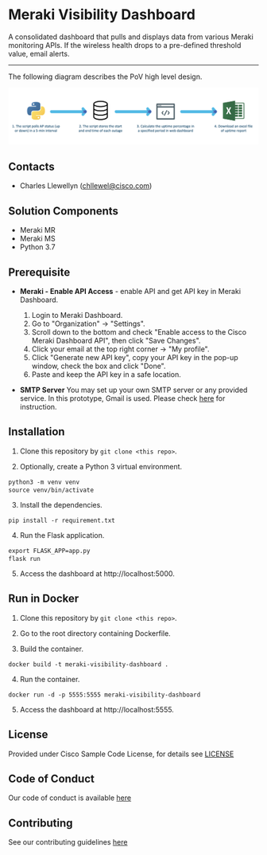 # Meraki Visibility Dashboard

A consolidated dashboard that pulls and displays data from various Meraki monitoring APIs. If the wireless health drops to a pre-defined threshold value, email alerts.

---

The following diagram describes the PoV high level design.

![Meraki Visibility Dashboard High Level Design 1](./IMAGES/Meraki_Wireless_Visibility_Dashboard_High_Level_Design_1.png)




## Contacts
* Charles Llewellyn (chllewel@cisco.com)



## Solution Components
* Meraki MR
* Meraki MS
* Python 3.7



## Prerequisite
- **Meraki - Enable API Access** - enable API and get API key in Meraki Dashboard.
  1. Login to Meraki Dashboard.
  2. Go to "Organization" -> "Settings".
  3. Scroll down to the bottom and check "Enable access to the Cisco Meraki Dashboard API", then click "Save Changes".
  4. Click your email at the top right corner -> "My profile".
  5. Click "Generate new API key", copy your API key in the pop-up window, check the box and click "Done".
  6. Paste and keep the API key in a safe location.

- **SMTP Server**
  You may set up your own SMTP server or any provided service. In this prototype, Gmail is used. Please check [here](https://realpython.com/python-send-email/) for instruction. 



## Installation

1. Clone this repository by `git clone <this repo>`.

2. Optionally, create a Python 3 virtual environment.
```
python3 -m venv venv
source venv/bin/activate
```

3. Install the dependencies.
```
pip install -r requirement.txt
```

4. Run the Flask application.
```
export FLASK_APP=app.py
flask run
```

5. Access the dashboard at http://localhost:5000.



## Run in Docker

1. Clone this repository by `git clone <this repo>`.

2. Go to the root directory containing Dockerfile.

3. Build the container.
```
docker build -t meraki-visibility-dashboard .
```

4. Run the container.
```
docker run -d -p 5555:5555 meraki-visibility-dashboard
```

5. Access the dashboard at http://localhost:5555.



## License
Provided under Cisco Sample Code License, for details see [LICENSE](./LICENSE)



## Code of Conduct
Our code of conduct is available [here](./CODE_OF_CONDUCT.md)



## Contributing
See our contributing guidelines [here](./CONTRIBUTING.md)
